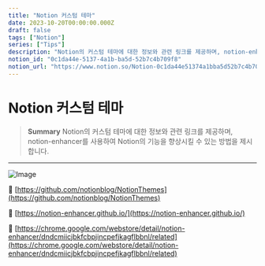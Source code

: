 ```yaml
---
title: "Notion 커스텀 테마"
date: 2023-10-20T00:00:00.000Z
draft: false
tags: ["Notion"]
series: ["Tips"]
description: "Notion의 커스텀 테마에 대한 정보와 관련 링크를 제공하며, notion-enhancer를 사용하여 Notion의 기능을 향상시킬 수 있는 방법을 제시합니다."
notion_id: "0c1da44e-5137-4a1b-ba5d-52b7c4b709f8"
notion_url: "https://www.notion.so/Notion-0c1da44e51374a1bba5d52b7c4b709f8"
---
```


# Notion 커스텀 테마

> **Summary**
> Notion의 커스텀 테마에 대한 정보와 관련 링크를 제공하며, notion-enhancer를 사용하여 Notion의 기능을 향상시킬 수 있는 방법을 제시합니다.

---

![Image](https://prod-files-secure.s3.us-west-2.amazonaws.com/09ccd4d5-876c-4bba-bbdf-cc77a0a11257/9075553d-f4ae-4023-9a77-e0a99bea49a5/Untitled.png?X-Amz-Algorithm=AWS4-HMAC-SHA256&X-Amz-Content-Sha256=UNSIGNED-PAYLOAD&X-Amz-Credential=ASIAZI2LB466XIN2P5T4%2F20250724%2Fus-west-2%2Fs3%2Faws4_request&X-Amz-Date=20250724T115911Z&X-Amz-Expires=3600&X-Amz-Security-Token=IQoJb3JpZ2luX2VjEAMaCXVzLXdlc3QtMiJHMEUCIQCwSogt%2Fy53bx44HhKJWVJK0wr0fZ8h08C3wv6bx0OROgIgDZ5Vnfp4Drjtv3oeE3crOMEdvpDCBTPmzM24Dbrqs10q%2FwMILBAAGgw2Mzc0MjMxODM4MDUiDNXMpPo0PN8rPOLsiSrcA3jfm6dFbZ%2Fs28Q2eeSv7i2EaB0ga1VECCK4elPvfi9BSQn3eisEp8t5C6YwmKI%2FOxSFGGyC%2BCDsoZwfBuoPWHFSgjdzweUPcZYzO9bL5y8BAxcHsfiIqcrm17gNuhmWZv1PTPS%2Fnz79YLAA7HemR2FaSLb%2Fyuvauu0H1skacEQvaWHcWVOMifp6rdD94vZQv0ygtNiwIno%2Bz1%2FSKCsPC4PulqW2jA9c31cVRJsQS7qt1y9p8sNXrjXwwWpod41dlbqKh0OpeSBAZ97uykLsZN%2BnwiaEipYa5XyyARpVKaY8Cuoe7R8eZrZ7WLAjfoTfbP3mbLmCkEFzfLQMlj7IH%2FbewXvw3XTdRBjZJ4NZp%2Fn1Mr8zxHTMYxfMmoRrD4coWuXjdSe5W5AL1QyfziNzVy1Usi7NhUX2QSxzZXJcTujWxaFYJL77CH73nMA9cN%2BkYF0id0eQtjomJlJ68uV2u0iBsEDx5LeD2YrFKcEe3yLJ6Ots33Uq3ZsACWtLJ7pF7hgH9i%2B85OxryOt65MMayfou68vi6MEjLpxNJrwZ%2Fjd5mN5W6LWsX2B7lOiYa86MZMkoIh1dYqqjchVD6XFvraOQv2CEmrRW%2BhhnUl1IMUn6pex9BnQzaG7pxL%2BiMP6biMQGOqUB8dJk3Kg1b%2BQqf6Ku413I7Oto3G8uyKJRhToD4sBzIBAHU4WqaAhYgNJVNKSM4EeN6OhH2jG4uk1406osLCdSz4sMvmSi0qfQq%2FwTIaPDMteszwRYULp0ppgbwLugiYd2onqkxMhOmHBHA8xdQIW7WWbR35NX2cLem%2B6D7aN29Zxf8OCY9kkOzliGcoKiku65VbQiXMk3F3SefXROo8yvtzy27Plj&X-Amz-Signature=55463b2c9631cb3a252aaf562b301de3f1a33dc12f8f15b4d2c85013cedf4b12&X-Amz-SignedHeaders=host&x-amz-checksum-mode=ENABLED&x-id=GetObject)

🔗 [https://github.com/notionblog/NotionThemes](https://github.com/notionblog/NotionThemes)

🔗 [https://notion-enhancer.github.io/](https://notion-enhancer.github.io/)

🔗 [https://chrome.google.com/webstore/detail/notion-enhancer/dndcmiicjbkfcbpjincpefjkagflbbnl/related](https://chrome.google.com/webstore/detail/notion-enhancer/dndcmiicjbkfcbpjincpefjkagflbbnl/related)

